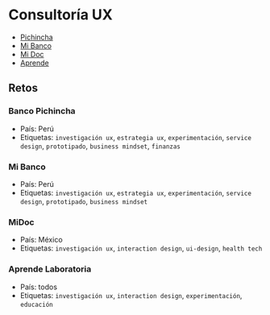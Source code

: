 # Consultoría UX

- [Pichincha](/02-ux-consultancy/00-banco-pichincha)
- [Mi Banco](/02-ux-consultancy/01-mi-banco)
- [Mi Doc](/02-ux-consultancy/02-midoc)
- [Aprende](/02-ux-consultancy/03-aprende)

## Retos

### Banco Pichincha

- País: Perú
- Etiquetas: `investigación ux`, `estrategia ux`, `experimentación`, `service
 design`, `prototipado`, `business mindset`, `finanzas`

### Mi Banco

- País: Perú
- Etiquetas: `investigación ux`, `estrategia ux`, `experimentación`, `service
 design`, `prototipado`, `business mindset`

### MiDoc

- País: México
- Etiquetas: `investigación ux`, `interaction design`, `ui-design`, `health
 tech`

### Aprende Laboratoria

 - País: todos
 - Etiquetas: `investigación ux`, `interaction design`, `experimentación`,
  `educación`